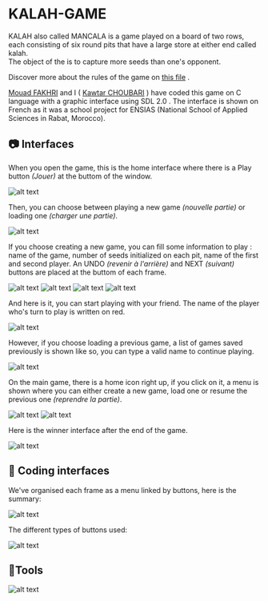 # KALAH-GAME
KALAH also called MANCALA is a game played on a board of two rows, each consisting of six round pits that have a 
large store at either end called kalah.  
The object of the is to capture more seeds than one's opponent.

Discover more about the rules of the game on [this file](https://github.com/choub26/KALAH-GAME/blob/master/rules.txt) .

[Mouad FAKHRI](https://github.com/moadfakhri) and I ( [Kawtar CHOUBARI](https://github.com/choub26) ) have coded this game on C language with a graphic interface using SDL 2.0 .
The interface is shown on French as it was a school project for ENSIAS (National School of Applied Sciences in Rabat, Morocco).


## :camera: Interfaces

When you open the game, this is the home interface where there is a Play button *(Jouer)* at the buttom of the window. 

![alt text](https://github.com/choub26/KALAH-GAME/blob/master/images/outputs/home.PNG)

Then, you can choose between playing a new game *(nouvelle partie)* or loading one *(charger une partie)*.

![alt text](https://github.com/choub26/KALAH-GAME/blob/master/images/outputs/choice.PNG)

If you choose creating a new game, you can fill some information to play : name of the game, number of seeds initialized on each pit, name of the first and second player.
An UNDO *(revenir à l'arrière)* and NEXT *(suivant)* buttons are placed at the buttom of each frame.

![alt text](https://github.com/choub26/KALAH-GAME/blob/master/images/outputs/JEU.PNG)
![alt text](https://github.com/choub26/KALAH-GAME/blob/master/images/outputs/nbpieces.PNG)
![alt text](https://github.com/choub26/KALAH-GAME/blob/master/images/outputs/player1.PNG)
![alt text](https://github.com/choub26/KALAH-GAME/blob/master/images/outputs/player2.PNG)

And here is it, you can start playing with your friend. The name of the player who's turn to play is written on red.

![alt text](https://github.com/choub26/KALAH-GAME/blob/master/images/outputs/board.PNG)

However, if you choose loading a previous game, a list of games saved previously is shown like so, you can type a valid name to continue playing.

![alt text](https://github.com/choub26/KALAH-GAME/blob/master/images/outputs/loadgame.PNG)

On the main game, there is a home icon right up, if you click on it, a menu is shown where you can either create a new game, load one or resume the previous one *(reprendre la partie)*.

![alt text](https://github.com/choub26/KALAH-GAME/blob/master/images/outputs/UNDO.PNG)
![alt text](https://github.com/choub26/KALAH-GAME/blob/master/images/outputs/reprendre.PNG)

Here is the winner interface after the end of the game.

![alt text](https://github.com/choub26/KALAH-GAME/blob/master/images/outputs/WINNER.PNG)


## :iphone: Coding interfaces

We've organised each frame as a menu linked by buttons, here is the summary:

![alt text](https://github.com/choub26/KALAH-GAME/blob/master/images/outputs/11.PNG)

The different types of buttons used:

![alt text](https://github.com/choub26/KALAH-GAME/blob/master/images/outputs/22.PNG)


## :wrench:Tools

![alt text](https://github.com/choub26/KALAH-GAME/blob/master/images/tools.png)


